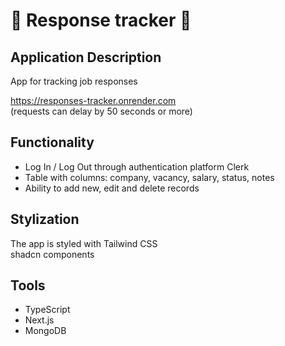 # 💼 Response tracker 💼

## Application Description

App for tracking job responses 

https://responses-tracker.onrender.com \
(requests can delay by 50 seconds or more)

## Functionality
- Log In / Log Out through authentication platform Clerk
- Table with columns: company, vacancy, salary, status, notes 
- Ability to add new, edit and delete records

## Stylization
The app is styled with Tailwind CSS \
shadcn components

## Tools
- TypeScript
- Next.js
- MongoDB
